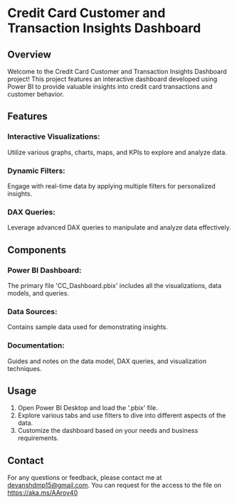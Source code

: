 # Credit Card Customer and Transaction Insights Dashboard

## Overview
Welcome to the Credit Card Customer and Transaction Insights Dashboard project! This project features an interactive dashboard developed using Power BI to provide valuable insights into credit card transactions and customer behavior.

## Features
### Interactive Visualizations: 
Utilize various graphs, charts, maps, and KPIs to explore and analyze data.
### Dynamic Filters: 
Engage with real-time data by applying multiple filters for personalized insights.
### DAX Queries: 
Leverage advanced DAX queries to manipulate and analyze data effectively.

## Components
### Power BI Dashboard: 
The primary file 'CC_Dashboard.pbix' includes all the visualizations, data models, and queries.
### Data Sources: 
Contains sample data used for demonstrating insights. 
### Documentation: 
Guides and notes on the data model, DAX queries, and visualization techniques.

## Usage
1. Open Power BI Desktop and load the '.pbix' file.
2. Explore various tabs and use filters to dive into different aspects of the data.
3. Customize the dashboard based on your needs and business requirements.


## Contact
For any questions or feedback, please contact me at devanshdmp15@gmail.com.
You can request for the access to the file on https://aka.ms/AAroy40

